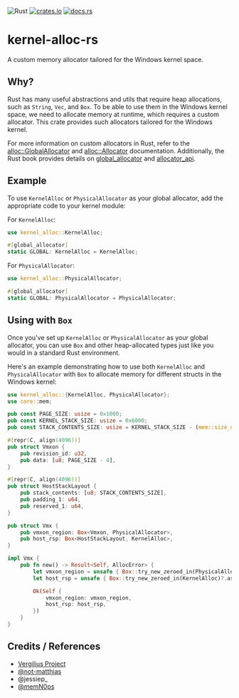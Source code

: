 ![Rust](https://github.com/not-matthias/kernel-alloc-rs/workflows/Rust/badge.svg)
[![crates.io](https://img.shields.io/crates/v/kernel-alloc.svg)](https://crates.io/crates/kernel-alloc)
[![docs.rs](https://docs.rs/kernel-alloc/badge.svg)](https://docs.rs/kernel-alloc)

# kernel-alloc-rs

A custom memory allocator tailored for the Windows kernel space.

## Why?

Rust has many useful abstractions and utils that require heap allocations, such as `String`, `Vec`, and `Box`. To be able to use them in the Windows kernel space, we need to allocate memory at runtime, which requires a custom allocator. This crate provides such allocators tailored for the Windows kernel.

For more information on custom allocators in Rust, refer to the [alloc::GlobalAllocator](https://doc.rust-lang.org/std/alloc/trait.GlobalAlloc.html) and [alloc::Allocator](https://doc.rust-lang.org/std/alloc/trait.Allocator.html) documentation. Additionally, the Rust book provides details on [global_allocator](https://doc.rust-lang.org/1.26.2/unstable-book/language-features/global-allocator.html) and [allocator_api](https://doc.rust-lang.org/1.26.2/unstable-book/library-features/allocator-api.html).

## Example

To use `KernelAlloc` or `PhysicalAllocator` as your global allocator, add the appropriate code to your kernel module:

For `KernelAlloc`:

```rust
use kernel_alloc::KernelAlloc;

#[global_allocator]
static GLOBAL: KernelAlloc = KernelAlloc;
```

For `PhysicalAllocator`:

```rust
use kernel_alloc::PhysicalAllocator;

#[global_allocator]
static GLOBAL: PhysicalAllocator = PhysicalAllocator;
```

## Using with `Box`

Once you've set up `KernelAlloc` or `PhysicalAllocator` as your global allocator, you can use `Box` and other heap-allocated types just like you would in a standard Rust environment.

Here's an example demonstrating how to use both `KernelAlloc` and `PhysicalAllocator` with `Box` to allocate memory for different structs in the Windows kernel:

```rust
use kernel_alloc::{KernelAlloc, PhysicalAllocator};
use core::mem;

pub const PAGE_SIZE: usize = 0x1000;
pub const KERNEL_STACK_SIZE: usize = 0x6000;
pub const STACK_CONTENTS_SIZE: usize = KERNEL_STACK_SIZE - (mem::size_of::<*mut u64>() * 2);

#[repr(C, align(4096))]
pub struct Vmxon {
    pub revision_id: u32,
    pub data: [u8; PAGE_SIZE - 4],
}

#[repr(C, align(4096))]
pub struct HostStackLayout {
    pub stack_contents: [u8; STACK_CONTENTS_SIZE],
    pub padding_1: u64,
    pub reserved_1: u64,
}

pub struct Vmx {
    pub vmxon_region: Box<Vmxon, PhysicalAllocator>,
    pub host_rsp: Box<HostStackLayout, KernelAlloc>,
}

impl Vmx {
    pub fn new() -> Result<Self, AllocError> {
        let vmxon_region = unsafe { Box::try_new_zeroed_in(PhysicalAllocator)?.assume_init() };
        let host_rsp = unsafe { Box::try_new_zeroed_in(KernelAlloc)?.assume_init() };

        Ok(Self {
            vmxon_region: vmxon_region,
            host_rsp: host_rsp,
        })
    }
}
```

## Credits / References

- [Vergilius Project](https://www.vergiliusproject.com/)
- [@not-matthias](https://github.com/not-matthias/)
- @jessiep_
- [@memN0ps](https://github.com/memN0ps/)